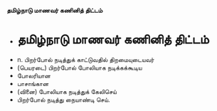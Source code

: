 **தமிழ்நாடு மாணவர் கணினித் திட்டம்**
- # தமிழ்நாடு மாணவர் கணினித் திட்டம்
- n. பிறர்போல் நடித்துக் காட்டுவதில் திறமையுடையவர்
- (பெயரடை) பிறர்போல் போலியாக நடிக்கக்கூடிய
- போலரியான
- பாசாங்கான
- (வினை) போலியாக நடித்துக் கேலிசெய்
- பிறர்போல் நடித்து நையாண்டி செய்.

